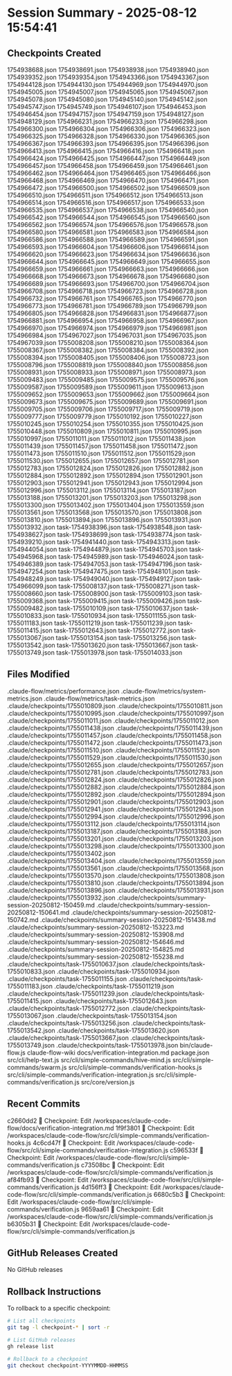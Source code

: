 # Session Summary - 2025-08-12 15:54:41

## Checkpoints Created
1754938688.json
1754938691.json
1754938938.json
1754938940.json
1754939352.json
1754939354.json
1754943366.json
1754943367.json
1754944128.json
1754944130.json
1754944969.json
1754944970.json
1754945005.json
1754945007.json
1754945065.json
1754945067.json
1754945078.json
1754945080.json
1754945140.json
1754945142.json
1754945747.json
1754945749.json
1754946107.json
1754946453.json
1754946454.json
1754947157.json
1754947159.json
1754948127.json
1754948129.json
1754966231.json
1754966233.json
1754966298.json
1754966300.json
1754966304.json
1754966306.json
1754966323.json
1754966325.json
1754966328.json
1754966330.json
1754966365.json
1754966367.json
1754966393.json
1754966395.json
1754966396.json
1754966413.json
1754966415.json
1754966416.json
1754966418.json
1754966424.json
1754966425.json
1754966447.json
1754966449.json
1754966457.json
1754966458.json
1754966459.json
1754966461.json
1754966462.json
1754966464.json
1754966465.json
1754966466.json
1754966468.json
1754966469.json
1754966470.json
1754966471.json
1754966472.json
1754966500.json
1754966502.json
1754966509.json
1754966510.json
1754966511.json
1754966512.json
1754966513.json
1754966514.json
1754966516.json
1754966517.json
1754966533.json
1754966535.json
1754966537.json
1754966538.json
1754966540.json
1754966542.json
1754966544.json
1754966545.json
1754966560.json
1754966562.json
1754966574.json
1754966576.json
1754966578.json
1754966580.json
1754966581.json
1754966583.json
1754966584.json
1754966586.json
1754966588.json
1754966589.json
1754966591.json
1754966593.json
1754966604.json
1754966606.json
1754966614.json
1754966620.json
1754966623.json
1754966634.json
1754966636.json
1754966644.json
1754966645.json
1754966649.json
1754966655.json
1754966659.json
1754966661.json
1754966663.json
1754966666.json
1754966668.json
1754966673.json
1754966678.json
1754966680.json
1754966689.json
1754966693.json
1754966700.json
1754966704.json
1754966708.json
1754966718.json
1754966723.json
1754966728.json
1754966732.json
1754966761.json
1754966765.json
1754966770.json
1754966773.json
1754966781.json
1754966789.json
1754966799.json
1754966805.json
1754966828.json
1754966831.json
1754966877.json
1754966881.json
1754966954.json
1754966958.json
1754966967.json
1754966970.json
1754966974.json
1754966979.json
1754966981.json
1754966984.json
1754967027.json
1754967031.json
1754967035.json
1754967039.json
1755008208.json
1755008210.json
1755008364.json
1755008367.json
1755008382.json
1755008384.json
1755008392.json
1755008394.json
1755008405.json
1755008406.json
1755008723.json
1755008796.json
1755008819.json
1755008840.json
1755008856.json
1755008931.json
1755008933.json
1755008971.json
1755008973.json
1755009483.json
1755009485.json
1755009575.json
1755009576.json
1755009587.json
1755009589.json
1755009611.json
1755009613.json
1755009652.json
1755009653.json
1755009662.json
1755009664.json
1755009673.json
1755009675.json
1755009689.json
1755009691.json
1755009705.json
1755009706.json
1755009717.json
1755009719.json
1755009777.json
1755009779.json
1755010192.json
1755010227.json
1755010245.json
1755010254.json
1755010355.json
1755010425.json
1755010448.json
1755010809.json
1755010811.json
1755010995.json
1755010997.json
1755011011.json
1755011012.json
1755011438.json
1755011439.json
1755011457.json
1755011458.json
1755011472.json
1755011473.json
1755011510.json
1755011512.json
1755011529.json
1755011530.json
1755012655.json
1755012657.json
1755012781.json
1755012783.json
1755012824.json
1755012826.json
1755012882.json
1755012884.json
1755012892.json
1755012894.json
1755012901.json
1755012903.json
1755012941.json
1755012943.json
1755012994.json
1755012996.json
1755013112.json
1755013114.json
1755013187.json
1755013188.json
1755013201.json
1755013203.json
1755013298.json
1755013300.json
1755013402.json
1755013404.json
1755013559.json
1755013561.json
1755013568.json
1755013570.json
1755013808.json
1755013810.json
1755013894.json
1755013896.json
1755013931.json
1755013932.json
task-1754938396.json
task-1754938548.json
task-1754938627.json
task-1754938699.json
task-1754938774.json
task-1754939210.json
task-1754941440.json
task-1754943313.json
task-1754944054.json
task-1754944879.json
task-1754945703.json
task-1754945968.json
task-1754945989.json
task-1754946024.json
task-1754946389.json
task-1754947053.json
task-1754947196.json
task-1754947254.json
task-1754947475.json
task-1754948101.json
task-1754948249.json
task-1754949040.json
task-1754949127.json
task-1754966099.json
task-1755008137.json
task-1755008271.json
task-1755008660.json
task-1755008900.json
task-1755009103.json
task-1755009368.json
task-1755009415.json
task-1755009426.json
task-1755009482.json
task-1755010109.json
task-1755010637.json
task-1755010833.json
task-1755010934.json
task-1755011155.json
task-1755011183.json
task-1755011219.json
task-1755011239.json
task-1755011415.json
task-1755012643.json
task-1755012772.json
task-1755013067.json
task-1755013154.json
task-1755013256.json
task-1755013542.json
task-1755013620.json
task-1755013667.json
task-1755013749.json
task-1755013978.json
task-1755014033.json

## Files Modified
.claude-flow/metrics/performance.json
.claude-flow/metrics/system-metrics.json
.claude-flow/metrics/task-metrics.json
.claude/checkpoints/1755010809.json
.claude/checkpoints/1755010811.json
.claude/checkpoints/1755010995.json
.claude/checkpoints/1755010997.json
.claude/checkpoints/1755011011.json
.claude/checkpoints/1755011012.json
.claude/checkpoints/1755011438.json
.claude/checkpoints/1755011439.json
.claude/checkpoints/1755011457.json
.claude/checkpoints/1755011458.json
.claude/checkpoints/1755011472.json
.claude/checkpoints/1755011473.json
.claude/checkpoints/1755011510.json
.claude/checkpoints/1755011512.json
.claude/checkpoints/1755011529.json
.claude/checkpoints/1755011530.json
.claude/checkpoints/1755012655.json
.claude/checkpoints/1755012657.json
.claude/checkpoints/1755012781.json
.claude/checkpoints/1755012783.json
.claude/checkpoints/1755012824.json
.claude/checkpoints/1755012826.json
.claude/checkpoints/1755012882.json
.claude/checkpoints/1755012884.json
.claude/checkpoints/1755012892.json
.claude/checkpoints/1755012894.json
.claude/checkpoints/1755012901.json
.claude/checkpoints/1755012903.json
.claude/checkpoints/1755012941.json
.claude/checkpoints/1755012943.json
.claude/checkpoints/1755012994.json
.claude/checkpoints/1755012996.json
.claude/checkpoints/1755013112.json
.claude/checkpoints/1755013114.json
.claude/checkpoints/1755013187.json
.claude/checkpoints/1755013188.json
.claude/checkpoints/1755013201.json
.claude/checkpoints/1755013203.json
.claude/checkpoints/1755013298.json
.claude/checkpoints/1755013300.json
.claude/checkpoints/1755013402.json
.claude/checkpoints/1755013404.json
.claude/checkpoints/1755013559.json
.claude/checkpoints/1755013561.json
.claude/checkpoints/1755013568.json
.claude/checkpoints/1755013570.json
.claude/checkpoints/1755013808.json
.claude/checkpoints/1755013810.json
.claude/checkpoints/1755013894.json
.claude/checkpoints/1755013896.json
.claude/checkpoints/1755013931.json
.claude/checkpoints/1755013932.json
.claude/checkpoints/summary-session-20250812-150459.md
.claude/checkpoints/summary-session-20250812-150641.md
.claude/checkpoints/summary-session-20250812-150742.md
.claude/checkpoints/summary-session-20250812-151438.md
.claude/checkpoints/summary-session-20250812-153223.md
.claude/checkpoints/summary-session-20250812-153908.md
.claude/checkpoints/summary-session-20250812-154646.md
.claude/checkpoints/summary-session-20250812-154825.md
.claude/checkpoints/summary-session-20250812-155238.md
.claude/checkpoints/task-1755010637.json
.claude/checkpoints/task-1755010833.json
.claude/checkpoints/task-1755010934.json
.claude/checkpoints/task-1755011155.json
.claude/checkpoints/task-1755011183.json
.claude/checkpoints/task-1755011219.json
.claude/checkpoints/task-1755011239.json
.claude/checkpoints/task-1755011415.json
.claude/checkpoints/task-1755012643.json
.claude/checkpoints/task-1755012772.json
.claude/checkpoints/task-1755013067.json
.claude/checkpoints/task-1755013154.json
.claude/checkpoints/task-1755013256.json
.claude/checkpoints/task-1755013542.json
.claude/checkpoints/task-1755013620.json
.claude/checkpoints/task-1755013667.json
.claude/checkpoints/task-1755013749.json
.claude/checkpoints/task-1755013978.json
bin/claude-flow.js
claude-flow-wiki
docs/verification-integration.md
package.json
src/cli/help-text.js
src/cli/simple-commands/hive-mind.js
src/cli/simple-commands/swarm.js
src/cli/simple-commands/verification-hooks.js
src/cli/simple-commands/verification-integration.js
src/cli/simple-commands/verification.js
src/core/version.js

## Recent Commits
c2660dd2 🔖 Checkpoint: Edit /workspaces/claude-code-flow/docs/verification-integration.md
1f9f3801 🔖 Checkpoint: Edit /workspaces/claude-code-flow/src/cli/simple-commands/verification-hooks.js
4c6cd47f 🔖 Checkpoint: Edit /workspaces/claude-code-flow/src/cli/simple-commands/verification-integration.js
c596533f 🔖 Checkpoint: Edit /workspaces/claude-code-flow/src/cli/simple-commands/verification.js
c73508bc 🔖 Checkpoint: Edit /workspaces/claude-code-flow/src/cli/simple-commands/verification.js
af84fb93 🔖 Checkpoint: Edit /workspaces/claude-code-flow/src/cli/simple-commands/verification.js
4d156ff3 🔖 Checkpoint: Edit /workspaces/claude-code-flow/src/cli/simple-commands/verification.js
6680c5b3 🔖 Checkpoint: Edit /workspaces/claude-code-flow/src/cli/simple-commands/verification.js
9659aa61 🔖 Checkpoint: Edit /workspaces/claude-code-flow/src/cli/simple-commands/verification.js
b6305b31 🔖 Checkpoint: Edit /workspaces/claude-code-flow/src/cli/simple-commands/verification.js

## GitHub Releases Created
No GitHub releases

## Rollback Instructions
To rollback to a specific checkpoint:
```bash
# List all checkpoints
git tag -l checkpoint-* | sort -r

# List GitHub releases
gh release list

# Rollback to a checkpoint
git checkout checkpoint-YYYYMMDD-HHMMSS
```
